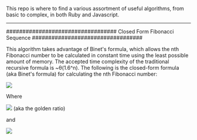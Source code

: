 This repo is where to find a various assortment of useful algorithms, from basic to complex, in both Ruby and Javascript.
   ___________________________________________________________________________________________________________________

##################################
Closed Form Fibonacci Sequence
##################################


This algorithm takes advantage of <a src = "https://en.wikipedia.org/wiki/Fibonacci_number#Relation_to_the_golden_ratio">Binet's formula</a>, which allows the nth Fibonacci number to be calculated in constant time using the least possible amount of memory. The accepted time complexity of the traditional recursive formula is ~θ(1.6^n). The following is the closed-form formula (aka Binet's formula) for calculating the nth Fibonacci number:

<img src ="https://wikimedia.org/api/rest_v1/media/math/render/svg/ccab7a6cd419ca36abdddee5f576e9e63220f88f">

Where

<img src = "https://wikimedia.org/api/rest_v1/media/math/render/svg/38016b976e1d727161649f71b221bb0fd842e75a">
(aka the <a src="https://en.wikipedia.org/wiki/Golden_ratio">golden ratio</a>)

and

<img src="https://wikimedia.org/api/rest_v1/media/math/render/svg/e1e7c8744cf4e791ca3038f666aaed93274bbde0">
